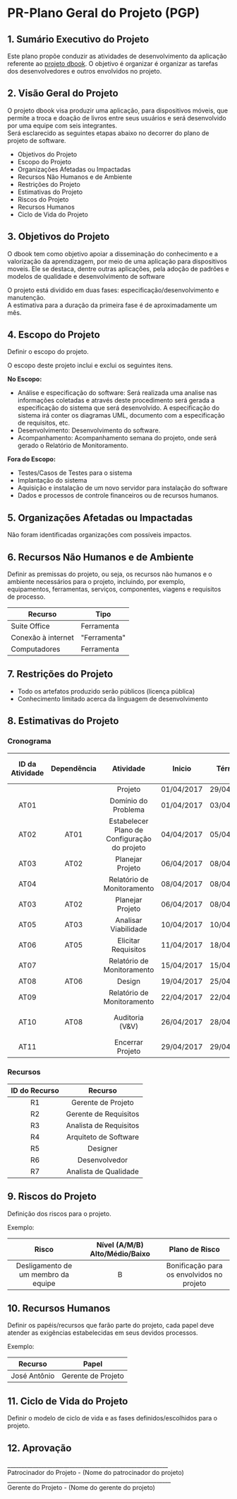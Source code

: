 # PR-Plano Geral do Projeto (PGP)

## 1. Sumário Executivo do Projeto

Este plano propõe conduzir as atividades de desenvolvimento da aplicação referente ao [projeto dbook](https://github.com/matheuspiment/dbook/blob/master/docs/DB2017-1-TAP-1.0.md).
O objetivo é organizar é organizar as tarefas dos desenvolvedores e outros envolvidos no projeto.

## 2. Visão Geral do Projeto
  
O projeto dbook visa produzir uma aplicação, para dispositivos móveis, que permite a troca e doação de livros entre seus usuários 
e será desenvolvido por uma equipe com seis integrantes.  
Será esclarecido as seguintes etapas abaixo no decorrer do plano de projeto de software.  
- Objetivos do Projeto
- Escopo do Projeto
- Organizações Afetadas ou Impactadas
- Recursos Não Humanos e de Ambiente
- Restrições do Projeto
- Estimativas do Projeto
- Riscos do Projeto
- Recursos Humanos
- Ciclo de Vida do Projeto

## 3. Objetivos do Projeto

 O dbook tem como objetivo apoiar a disseminação do conhecimento e a valorização da aprendizagem, 
 por meio de uma aplicação para dispositivos moveis. Ele se destaca, dentre outras aplicações, 
 pela adoção de padrões e modelos de qualidade e desenvolvimento de software
 
 O projeto está dividido em duas fases: especificação/desenvolvimento e manutenção.  
 A estimativa para a duração da primeira fase é de aproximadamente um mês.

## 4. Escopo do Projeto

Definir o escopo do projeto.

O escopo deste projeto inclui e exclui os seguintes itens.

**No Escopo:**  
* Análise e especificação do software: Será realizada uma analise nas informações coletadas e através deste procedimento
será gerada a especificação do sistema que será desenvolvido. A especificação do sistema irá conter os diagramas UML,
documento com a especificação de requisitos, etc.  
* Desenvolvimento: Desenvolvimento do software.     
* Acompanhamento: Acompanhamento semana do projeto, onde será gerado o Relatório de Monitoramento.   

**Fora do Escopo:**  
* Testes/Casos de Testes para o sistema    
* Implantação do sistema
* Aquisição e instalação de um novo servidor para instalação do software
* Dados e processos de controle financeiros ou de recursos humanos.

## 5. Organizações Afetadas ou Impactadas

Não foram identificadas organizações com possíveis impactos.

## 6. Recursos Não Humanos e de Ambiente

Definir as premissas do projeto, ou seja, os recursos não humanos e o ambiente necessários para o projeto, incluindo, por exemplo, equipamentos, ferramentas, serviços, componentes, viagens e requisitos de processo. 

| Recurso             | Tipo          |
| ------------------- |---------------|
| Suite Office        | Ferramenta    |
| Conexão à internet  | "Ferramenta"  |
| Computadores        | Ferramenta    |

## 7. Restrições do Projeto

* Todo os artefatos produzido serão públicos (licença pública)
* Conhecimento limitado acerca da linguagem de desenvolvimento

## 8. Estimativas do Projeto

### Cronograma

| ID da Atividade | Dependência   | Atividade   | Inicio     | Término    | Tempo Previsto (dias)   | Recurso   |
|:---------------:|:-------------:|:-----------:|:----------:|:----------:|:-----------------------:|:---------:|
|                 | | Projeto | 01/04/2017 | 29/04/2017 | 25 | |
| AT01 | | Domínio do Problema  | 01/04/2017 | 03/04/2017 | 2 | R1, R2, R3 |
| AT02 | AT01 | Estabelecer Plano de Configuração do projeto | 04/04/2017 | 05/04/2017 | 2 | R1 |
| AT03 | AT02 | Planejar Projeto | 06/04/2017 | 08/04/2017 | 3 | R1 |
| AT04 | | Relatório de Monitoramento | 08/04/2017 | 08/04/2017 | 1 | R7 |
| AT03 | AT02| Planejar Projeto | 06/04/2017 | 08/04/2017 | 3 | R1 |
| AT05 | AT03| Analisar Viabilidade | 10/04/2017 | 10/04/2017 | 1 | R1 |
| AT06 | AT05| Elicitar Requisitos | 11/04/2017 | 18/04/2017 | 6 | R2, R3 |
| AT07 | | Relatório de Monitoramento | 15/04/2017 | 15/04/2017 | 1 | R7 |
| AT08 | AT06| Design | 19/04/2017 | 25/04/2017 | 5 | R4, R5 |
| AT09 | | Relatório de Monitoramento | 22/04/2017 | 22/04/2017 | 1 | R7 |
| AT10 | AT08| Auditoria (V&V) | 26/04/2017 | 28/04/2017 | 3 | R1, R2, R3, R4, R5, R,7 |
| AT11 | | Encerrar Projeto | 29/04/2017 | 29/04/2017 | 1 | R1 |

### Recursos

| ID do Recurso | Recurso |
|:-------------:|:-------:|
| R1 | Gerente de Projeto |
| R2 | Gerente de Requisitos |
| R3 | Analista de Requisitos |
| R4 | Arquiteto de Software |
| R5 | Designer |
| R6 | Desenvolvedor |
| R7 | Analista de Qualidade |

## 9. Riscos do Projeto

Definição dos riscos para o projeto.

Exemplo:  

| Risco | Nível (A/M/B) Alto/Médio/Baixo | Plano de Risco |
|:-------------:|:-------:|:-------:|
| Desligamento de um membro da equipe | B | Bonificação para os envolvidos no projeto |

## 10. Recursos Humanos

Definir os papéis/recursos que farão parte do projeto, cada papel deve atender as exigências estabelecidas em seus devidos processos.

Exemplo:  

| Recurso | Papel |
|-------------|-------|
| José Antônio | Gerente de Projeto |

## 11. Ciclo de Vida do Projeto

Definir o modelo de ciclo de vida e as fases definidos/escolhidos para o projeto.

## 12. Aprovação

<dl>
  <dt>_________________________________________________________</dt>
  <dt>Patrocinador do Projeto - (Nome do patrocinador do projeto)</dt>

  <dt>__________________________________________________________</dt>
  <dt>Gerente do Projeto - (Nome do gerente do projeto)</dt>
</dl>
<dl>
